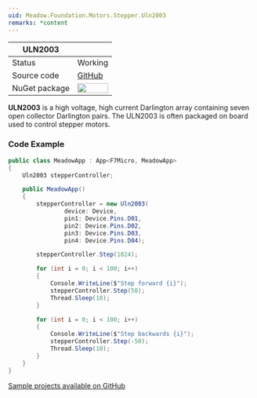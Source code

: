 ```yaml
---
uid: Meadow.Foundation.Motors.Stepper.Uln2003
remarks: *content
---
```


| ULN2003       |             |
|---------------|-------------|
| Status        | Working     |
| Source code   | [GitHub](https://github.com/WildernessLabs/Meadow.Foundation/tree/master/Source/Meadow.Foundation.Peripherals/Motors.Stepper.Uln2003) |
| NuGet package | <a href="https://www.nuget.org/packages/Meadow.Foundation.Motors.Stepper.Uln2003/" target="_blank"><img src="https://img.shields.io/nuget/v/Meadow.Foundation.Motors.Stepper.Uln2003.svg?label=Meadow.Foundation.Motors.Stepper.Uln2003" style="width: auto; height: -webkit-fill-available;" /></a> |

**ULN2003** is a high voltage, high current Darlington array containing seven open collector Darlington pairs. The ULN2003 is often packaged on board used to control stepper motors.

### Code Example

```csharp
public class MeadowApp : App<F7Micro, MeadowApp>
{
    Uln2003 stepperController;

    public MeadowApp()
    {
        stepperController = new Uln2003(
                device: Device, 
                pin1: Device.Pins.D01, 
                pin2: Device.Pins.D02, 
                pin3: Device.Pins.D03, 
                pin4: Device.Pins.D04);

        stepperController.Step(1024);

        for (int i = 0; i < 100; i++)
        {
            Console.WriteLine($"Step forward {i}");
            stepperController.Step(50);
            Thread.Sleep(10);
        }

        for (int i = 0; i < 100; i++)
        {
            Console.WriteLine($"Step backwards {i}");
            stepperController.Step(-50);
            Thread.Sleep(10);
        }
    }
}
```

[Sample projects available on GitHub](https://github.com/WildernessLabs/Meadow.Foundation/tree/master/Source/Meadow.Foundation.Peripherals/Motors.Stepper.Uln2003/Samples/) 